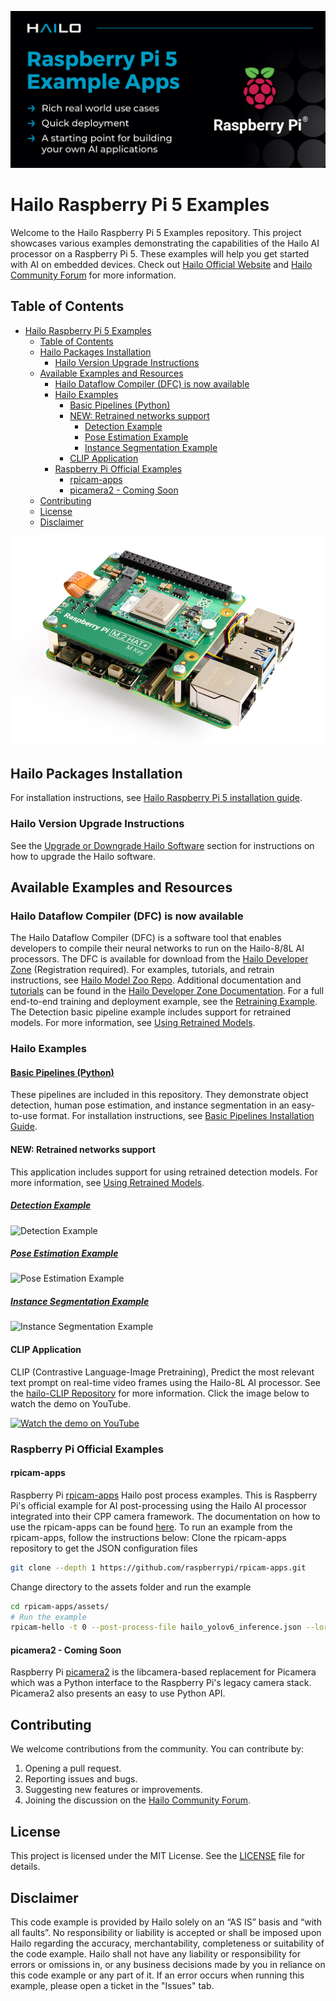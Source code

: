 
![Banner](doc/images/hailo_rpi_examples_banner.png)

# Hailo Raspberry Pi 5 Examples

Welcome to the Hailo Raspberry Pi 5 Examples repository. This project showcases various examples demonstrating the capabilities of the Hailo AI processor on a Raspberry Pi 5. These examples will help you get started with AI on embedded devices.
Check out [Hailo Official Website](https://hailo.ai/) and [Hailo Community Forum](https://community.hailo.ai/) for more information.

## Table of Contents

- [Hailo Raspberry Pi 5 Examples](#hailo-raspberry-pi-5-examples)
  - [Table of Contents](#table-of-contents)
  - [Hailo Packages Installation](#hailo-packages-installation)
    - [Hailo Version Upgrade Instructions](#hailo-version-upgrade-instructions)
  - [Available Examples and Resources](#available-examples-and-resources)
    - [Hailo Dataflow Compiler (DFC) is now available](#hailo-dataflow-compiler-dfc-is-now-available)
    - [Hailo Examples](#hailo-examples)
      - [Basic Pipelines (Python)](#basic-pipelines-python)
      - [NEW: Retrained networks support](#new-retrained-networks-support)
        - [Detection Example](#detection-example)
        - [Pose Estimation Example](#pose-estimation-example)
        - [Instance Segmentation Example](#instance-segmentation-example)
      - [CLIP Application](#clip-application)
    - [Raspberry Pi Official Examples](#raspberry-pi-official-examples)
      - [rpicam-apps](#rpicam-apps)
      - [picamera2 - Coming Soon](#picamera2---coming-soon)
  - [Contributing](#contributing)
  - [License](#license)
  - [Disclaimer](#disclaimer)

![Raspberry Pi 5 with Hailo M.2](doc/images/Raspberry_Pi_5_Hailo-8.png)

## Hailo Packages Installation

For installation instructions, see [Hailo Raspberry Pi 5 installation guide](doc/install-raspberry-pi5.md#how-to-set-up-raspberry-pi-5-and-hailo-8l).

### Hailo Version Upgrade Instructions
See the [Upgrade or Downgrade Hailo Software](doc/install-raspberry-pi5.md#hailo-version-upgrade-instructions) section for instructions on how to upgrade the Hailo software.
## Available Examples and Resources

### Hailo Dataflow Compiler (DFC) is now available
The Hailo Dataflow Compiler (DFC) is a software tool that enables developers to compile their neural networks to run on the Hailo-8/8L AI processors.
The DFC is available for download from the [Hailo Developer Zone](https://hailo.ai/developer-zone/software-downloads/) (Registration required).
For examples, tutorials, and retrain instructions, see [Hailo Model Zoo Repo](https://github.com/hailo-ai/hailo_model_zoo).
Additional documentation and [tutorials](https://hailo.ai/developer-zone/documentation/dataflow-compiler/latest/?sp_referrer=tutorials/tutorials.html) can be found in the [Hailo Developer Zone Documentation](https://hailo.ai/developer-zone/documentation/).
For a full end-to-end training and deployment example, see the [Retraining Example](doc/retraining-example.md).
The Detection basic pipeline example includes support for retrained models. For more information, see [Using Retrained Models](doc/basic-pipelines.md#using-retrained-models).


### Hailo Examples

#### [Basic Pipelines (Python)](doc/basic-pipelines.md#hailo-rpi5-basic-pipelines)
  These pipelines are included in this repository. They demonstrate object detection, human pose estimation, and instance segmentation in an easy-to-use format.
  For installation instructions, see [Basic Pipelines Installation Guide](doc/basic-pipelines.md#installation).
  #### NEW: Retrained networks support
  This application includes support for using retrained detection models. For more information, see [Using Retrained Models](doc/basic-pipelines.md#using-retrained-models).

  ##### [Detection Example](doc/basic-pipelines.md#detection-example)
  ![Detection Example](doc/images/detection.gif)
  ##### [Pose Estimation Example](doc/basic-pipelines.md#pose-estimation-example)
  ![Pose Estimation Example](doc/images/pose_estimation.gif)
  ##### [Instance Segmentation Example](doc/basic-pipelines.md#instance-segmentation-example)
  ![Instance Segmentation Example](doc/images/instance_segmentation.gif)
#### CLIP Application
CLIP (Contrastive Language-Image Pretraining), Predict the most relevant text prompt on real-time video frames using the Hailo-8L AI processor.
See the [hailo-CLIP Repository](https://github.com/hailo-ai/hailo-CLIP) for more information.
Click the image below to watch the demo on YouTube.

[![Watch the demo on YouTube](https://img.youtube.com/vi/xJXMGu7EK60/0.jpg)](https://youtu.be/xJXMGu7EK60)

### Raspberry Pi Official Examples
#### rpicam-apps
  Raspberry Pi [rpicam-apps](https://www.raspberrypi.com/documentation/computers/camera_software.html#rpicam-apps) Hailo post process examples.
  This is Raspberry Pi's official example for AI post-processing using the Hailo AI processor integrated into their CPP camera framework.
  The documentation on how to use the rpicam-apps can be found [here](https://www.raspberrypi.com/documentation/accessories/ai-kit.html).
  To run an example from the rpicam-apps, follow the instructions below:
  Clone the rpicam-apps repository to get the JSON configuration files
  ```bash
  git clone --depth 1 https://github.com/raspberrypi/rpicam-apps.git
  ```
  Change directory to the assets folder and run the example
  ```bash
  cd rpicam-apps/assets/
  # Run the example
  rpicam-hello -t 0 --post-process-file hailo_yolov6_inference.json --lores-width 640 --lores-height 640
  ```
#### picamera2 - Coming Soon
  Raspberry Pi [picamera2](https://github.com/raspberrypi/picamera2) is the libcamera-based replacement for Picamera which was a Python interface to the Raspberry Pi's legacy camera stack. Picamera2 also presents an easy to use Python API.


## Contributing

We welcome contributions from the community. You can contribute by:
1. Opening a pull request.
2. Reporting issues and bugs.
3. Suggesting new features or improvements.
4. Joining the discussion on the [Hailo Community Forum](https://community.hailo.ai/).

## License

This project is licensed under the MIT License. See the [LICENSE](LICENSE) file for details.

## Disclaimer
This code example is provided by Hailo solely on an “AS IS” basis and “with all faults”. No responsibility or liability is accepted or shall be imposed upon Hailo regarding the accuracy, merchantability, completeness or suitability of the code example. Hailo shall not have any liability or responsibility for errors or omissions in, or any business decisions made by you in reliance on this code example or any part of it. If an error occurs when running this example, please open a ticket in the "Issues" tab.
